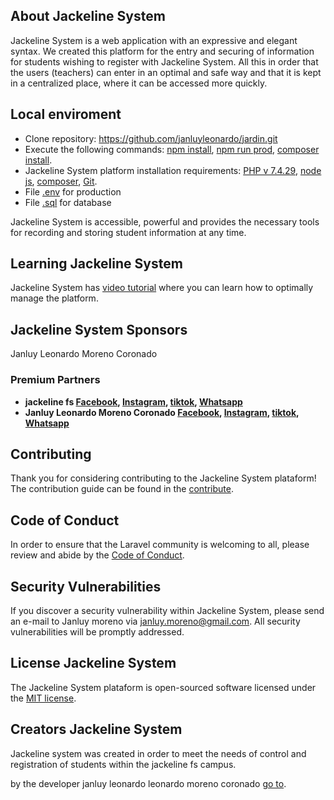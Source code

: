 ## About Jackeline System

Jackeline System is a web application with an expressive and elegant syntax. We created this platform for the entry and securing of information for students wishing to register with Jackeline System.
All this in order that the users (teachers) can enter in an optimal and safe way and that it is kept in a centralized place, where it can be accessed more quickly.

## Local enviroment

- Clone repository: https://github.com/janluyleonardo/jardin.git
- Execute the following commands: [npm install](), [npm run prod](), [composer install]().
- Jackeline System platform installation requirements: [PHP v 7.4.29](), [node js](), [composer](), [Git]().
- File [.env]() for production
- File [.sql]() for database

Jackeline System is accessible, powerful and provides the necessary tools for recording and storing student information at any time.

## Learning Jackeline System

Jackeline System has [video tutorial]() where you can learn how to optimally manage the platform. 

## Jackeline System Sponsors

Janluy Leonardo Moreno Coronado

### Premium Partners

- **jackeline fs [Facebook](https://www.facebook.com/clubdeportivojackelinefs/), [Instagram](https://www.instagram.com/cdjackelinefs/), [tiktok](https://www.tiktok.com/@cdjackelinefs), [Whatsapp]()**
- **Janluy Leonardo Moreno Coronado [Facebook](https://www.facebook.com/janluy16/), [Instagram](https://www.instagram.com/patasmoreno/), [tiktok](https://www.tiktok.com/@janluyleonardo), [Whatsapp](https://wa.me/3057186840)**

## Contributing

Thank you for considering contributing to the Jackeline System plataform! The contribution guide can be found in the [contribute](https://github.com/janluyleonardo/jardin/blob/main/public/images/qr-contributes.jpeg).

## Code of Conduct

In order to ensure that the Laravel community is welcoming to all, please review and abide by the [Code of Conduct](https://github.com/janluyleonardo/jardin/blob/main/public/conduct-code.md).

## Security Vulnerabilities

If you discover a security vulnerability within Jackeline System, please send an e-mail to Janluy moreno via [janluy.moreno@gmail.com](mailto:janluy.moreno@gmail.com). All security vulnerabilities will be promptly addressed.

## License Jackeline System

The Jackeline System plataform is open-sourced software licensed under the [MIT license](https://opensource.org/licenses/MIT).

## Creators Jackeline System

Jackeline system was created in order to meet the needs of control and registration of students within the jackeline fs campus.

by the developer janluy leonardo leonardo moreno coronado [go to](https://github.com/janluyleonardo/yackeline).
